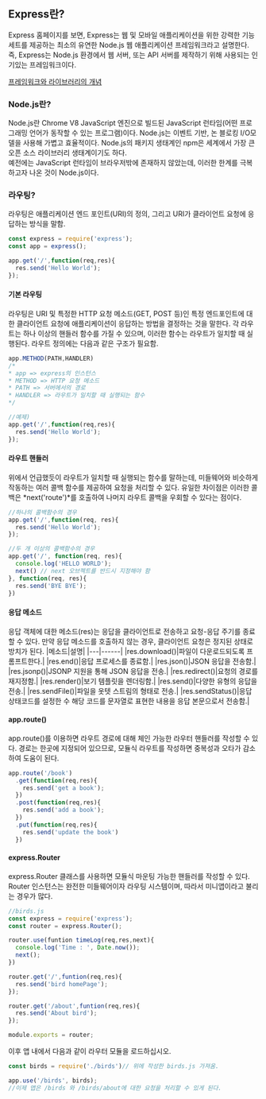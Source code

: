 ## Express란?
Express 홈페이지를 보면, Express는 웹 및 모바일 애플리케이션을 위한 강력한 기능 세트를 제공하는 최소의 유연한 Node.js 웹 애플리케이션 프레임워크라고 설명한다. 즉, Express는 Node.js 환경에서 웹 서버, 또는 API 서버를 제작하기 위해 사용되는 인기있는 프레임워크이다.

[프레임워크와 라이브러리의 개념](https://github.com/eden0514/Tech_Interview-Study/blob/main/Back-end/%ED%94%84%EB%A0%88%EC%9E%84%EC%9B%8C%ED%81%AC%EC%99%80%20%EB%9D%BC%EC%9D%B4%EB%B8%8C%EB%9F%AC%EB%A6%AC.md)
### Node.js란?
Node.js란 Chrome V8 JavaScript 엔진으로 빌드된 JavaScript 런타임(어떤 프로그래밍 언어가 동작할 수 있는 프로그램)이다. Node.js는 이벤트 기반, 논 블로킹 I/O모델을 사용해 가볍고 효율적이다. Node.js의 패키지 생태계인 npm은 세계에서 가장 큰 오픈 소스 라이브러리 생태계이기도 하다.  
예전에는 JavaScript 런타임이 브라우저밖에 존재하지 않았는데, 이러한 한계를 극복하고자 나온 것이 Node.js이다.

### 라우팅?
라우팅은 애플리케이션 엔드 포인트(URI)의 정의, 그리고 URI가 클라이언트 요청에 응답하는 방식을 말함.
```js
const express = require('express');
const app = express();

app.get('/',function(req,res){
  res.send('Hello World');
});
```
#### 기본 라우팅
라우팅은 URI 및 특정한 HTTP 요청 메소드(GET, POST 등)인 특정 엔드포인트에 대한 클라이언트 요청에 애플리케이션이 응답하는 방법을 결정하는 것을 말한다. 각 라우트는 하나 이상의 핸들러 함수를 가질 수 있으며, 이러한 함수는 라우트가 일치할 때 실행된다.
라우트 정의에는 다음과 같은 구조가 필요함.
```js
app.METHOD(PATH,HANDLER)
/*
* app => express의 인스턴스
* METHOD => HTTP 요청 메소드
* PATH => 서버에서의 경로
* HANDLER => 라우트가 일치할 때 실행되는 함수
*/

//예제)
app.get('/',function(req,res){
  res.send('Hello World');
});
```
#### 라우트 핸들러
위에서 언급했듯이 라우트가 일치할 때 실행되는 함수를 말하는데, 미들웨어와 비슷하게 작동하는 여러 콜백 함수를 제공하여 요청을 처리할 수 있다. 유일한 차이점은 이러한 콜백은 *next('route')*를 호출하여 나머지 라우트 콜백을 우회할 수 있다는 점이다.
```js
//하나의 콜백함수의 경우
app.get('/',function(req, res){
  res.send('Hello World');
});

//두 개 이상의 콜백함수의 경우
app.get('/', function(req, res){
  console.log('HELLO WORLD');
  next() // next 오브젝트를 반드시 지정해야 함
}, function(req, res){
  res.send('BYE BYE');
})
```
#### 응답 메소드
응답 객체에 대한 메소드(res)는 응답을 클라이언트로 전송하고 요청-응답 주기를 종료할 수 있다. 만약 응답 메소드를 호출하지 않는 경우, 클라이언트 요청은 정지된 상태로 방치가 된다.
|메소드|설명|
|---|------|
|res.download()|파일이 다운로드되도록 프롬프트한다.|
|res.end()|응답 프로세스를 종료함.|
|res.json()|JSON 응답을 전송함.|
|res.jsonp()|JSONP 지원을 통해 JSON 응답을 전송.|
|res.redirect()|요청의 경로를 재지정함.|
|res.render()|보기 템플릿을 렌더링함.|
|res.send()|다양한 유형의 응답을 전송.|
|res.sendFile()|파일을 옷텟 스트림의 형태로 전송.|
|res.sendStatus()|응답 상태코드를 설정한 수 해당 코드를 문자열로 표현한 내용을 응답 본문으로서 전송함.|

#### app.route()
app.route()를 이용하면 라우트 경로에 대해 체인 가능한 라우터 핸들러를 작성할 수 있다. 경로는 한곳에 지정되어 있으므로, 모듈식 라우트를 작성하면 중복성과 오타가 감소하여 도움이 된다.
```js
app.route('/book')
  .get(function(req,res){
    res.send('get a book');
  })
  .post(function(req,res){
    res.send('add a book');
  })
  .put(function(req,res){
    res.send('update the book')
  })
```
#### express.Router
express.Router 클래스를 사용하면 모듈식 마운팅 가능한 핸들러를 작성할 수 있다. Router 인스턴스는 완전한 미들웨어이자 라우팅 시스템이며, 따라서 미니앱이라고 불리는 경우가 많다.
```js
//birds.js
const express = require('express');
const router = express.Router();

router.use(funtion timeLog(req,res,next){
  console.log('Time : ', Date.now());
  next();
})

router.get('/',funtion(req,res){
  res.send('bird homePage');
});

router.get('/about',funtion(req,res){
  res.send('About bird');
});

module.exports = router;
```
이후 앱 내에서 다음과 같이 라우터 모듈을 로드하십시오.
```js
const birds = require('./birds')// 위에 작성한 birds.js 가져옴.

app.use('/birds', birds);
//이제 앱은 /birds 와 /birds/about에 대한 요청을 처리할 수 있게 된다.
```


